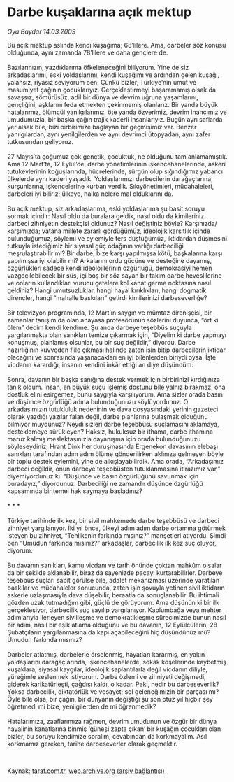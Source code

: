 # Darbe kuşaklarına açık mektup

*Oya Baydar 14.03.2009*

<div class="taraf_structure_2col_1zq">
<div class="margen_n">



 <p>Bu açık mektup aslında kendi kuşağıma; 68’lilere. Ama, darbeler söz konusu olduğunda, aynı zamanda 78’lilere ve daha gençlere de. <br/><br/>Bazılarınızın, yazdıklarıma öfkeleneceğini biliyorum. Yine de siz arkadaşlarımı, eski yoldaşlarımı, kendi kuşağımı ve ardından gelen kuşağı, yalansız, riyasız seviyorum ben. Çünkü bizler, Türkiye’nin umut ve masumiyet çağının çocuklarıyız. Gerçekleştirmeyi başaramamış olsak da savaşsız, sömürüsüz, adil bir dünya ve devrim uğruna yaşamlarını, gençliğini, aşklarını feda etmekten çekinmemiş olanlarız. Bir yanda büyük hatalarımız, ölümcül yanılgılarımız, öte yanda özverimiz, devrim inancımız ve umudumuzla, bir başka çağın trajik kaderli insanlarıyız. Bugün ayrı saflarda yer alsak bile, bizi birbirimize bağlayan bir geçmişimiz var. Benzer yanılgılardan, aynı yenilgilerden ve aynı devrimci ütopyadan, aynı zafer tutkusundan geliyoruz. <br/><br/>27 Mayıs’ta çoğumuz çok gençtik, çocuktuk, ne olduğunu tam anlamamıştık. Ama 12 Mart’ta, 12 Eylül’de, darbe yönetimlerinin işkencehanelerinde, askerî tutukevlerinin koğuşlarında, hücrelerinde, sürgün olup sığındığımız yabancı ülkelerde aynı kaderi yaşadık. Yoldaşlarımızı darbecilerin darağaçlarına, kurşunlarına, işkencelerine kurban verdik. Sıkıyönetimleri, müdahaleleri, darbeleri iyi biliriz; ülkeye, halka nelere mal olduklarını da. <br/><br/>Bu açık mektup, siz arkadaşlarıma, eski yoldaşlarıma şu basit soruyu sormak içindir: Nasıl oldu da buralara geldik, nasıl oldu da kimileriniz darbeci zihniyetin destekçisi oldunuz? Nasıl değiştiniz böyle? Karşınızda/ karşımızda; vatana millete zararlı gördüğümüz, ideolojik karşıtlık içinde bulunduğumuz, söylemi ve eylemiyle ters düştüğümüz, iktidardan düşmesini tutkuyla istediğimiz bir siyasal güç odağının varlığı darbeciliği meşrulaştırabilir mi? Bir darbe, bize karşı yapılmışsa kötü, başkalarına karşı yapılmışsa iyi olabilir mi? Arkalarını ordu gücüne ve desteğine dayamış, özgürlükleri sadece kendi ideolojilerinin özgürlüğü, demokrasiyi hemen vazgeçilebilecek bir süs, içi boş bir söz sayan bir takım darbe heveslilerine ve onların kullandıkları vurucu çetelere kol kanat germe noktasına nasıl geldiniz? Hangi umutsuzluklar, hangi hayal kırıklıkları, hangi dogmatik dirençler, hangi “mahalle baskıları” getirdi kimilerinizi darbeseverliğe? <br/><br/>Bir televizyon programında, 12 Mart’ın saygın ve mümtaz direnişçisi, bir zamanlar tanışım da olan anayasa profesörünün sözlerini duyunca, “ört ki ölem” dedim kendi kendime. Şu anda darbeye teşebbüs suçuyla yargılanmakta olan sanıkları temize çıkarmak için, “Diyelim ki darbe yapmayı konuşmuş, planlamış olsunlar, bu bir suç değildir,” diyordu. Darbe hazırlığının kuvveden fiile çıkması halinde zaten işin bitip darbecilerin iktidar olacağını ve sonrasında yaşanacakları en iyi bilenlerden biriydi oysa. İşte vicdanın karardığı, insanın kendini inkâr ettiği an diye düşündüm. <br/><br/>Sonra, davanın bir başka sanığına destek vermek için birbirinizi kırdığınıza tanık oldum. İnsan, en büyük suçu işlemiş dostunu bile yalnız bırakmaz, ona dostluk elini esirgemez, bunu saygıyla karşılıyorum. Ama sizler orada basın ve düşünce özgürlüğü adına bulunduğunuzu söylüyordunuz. O arkadaşımızın tutukluluk nedeninin ve dava dosyasındaki yerinin gazeteci olarak yazdığı yazılar falan değil, darbe planlarına bulaşmak olduğunu bilmiyor muydunuz? Neydi sizleri darbe teşebbüsü suçlamasını aklamaya, desteklemeye sürükleyen? Haksız, hukuksuz bir ithama, darbe ithamına maruz kalmış meslektaşınızla dayanışma için orada bulunduğunuzu söyleseydiniz; Hrant Dink her duruşmasında Ergenekon davasının elebaşı sanıkları tarafından adım adım ölüme gönderilirken aklınıza gelmeyen böyle bir toplu destek eylemini, yine de alkışlayabilirdik. Ama orada, “Arkadaşımız darbeci değildir, onun darbeye teşebbüsten tutuklanmasına itirazımız var,” diyemiyordunuz ki. “Düşünce ve basın özgürlüğünü savunmak için buradayız,” diyordunuz. Darbeciliği ne zamandır düşünce özgürlüğü kapsamında bir temel hak saymaya başladınız? <br/><br/>* * * <br/><br/>Türkiye tarihinde ilk kez, bir sivil mahkemede darbe teşebbüsü ve darbeci zihniyet yargılanıyor. İki yıl önce, ülkeyi adım adım darbe ortamına götürmek isteyen bu zihniyet, “Tehlikenin farkında mısınız?” manşetleri atıyordu. Şimdi ben “Umudun farkında mısınız?” arkadaşlar, darbecilik ilk kez suç oluyor, diyorum. <br/><br/>Bu davanın sanıkları, kamu vicdanı ve tarih önünde çoktan mahkûm olsalar da bir şekilde aklanabilir, biraz da sayenizde paçayı kurtarabilirler. Darbeye teşebbüs suçları sabit görülse bile, adalet mekanizması üzerinde yaratılan baskılar ve müdahaleler sonucunda, zaten işin şovuyla yetinen sivil iktidarın askerle uzlaşmasıyla dava düşebilir, beraatla da sonuçlanabilir. Bu ihtimali gözden uzak tutmadığım gibi, güçlü de görüyorum. Ama düşünün ki bir ilk gerçekleşiyor, darbecilik suç sayılıp yargılanıyor. Kaplumbağa veya mehter adımlarıyla ilerleyen sivilleşme ve demokratikleşme sürecimizde bunun nasıl bir adım, nasıl bir eşik atlama olduğunu ve bu davanın, 12 Eylülcülerin, 28 Şubatçıların yargılanmasına da kapı açabileceğini hiç düşündünüz mü? Umudun farkında mısınız? <br/><br/>Darbeler atlatmış, darbelerle örselenmiş, hayatları kararmış, en yakın yoldaşlarını darağaçlarında, işkencehanelerde, sokak köşelerinde kaybetmiş kuşaklara, siyasal kaygılar, ideolojik saplantılarla değil vicdanın diliyle, yüreğimle seslenmek istiyorum. Darbe özlemi ve zihniyeti değişmedi; giderek karikatürleşti, çağdışı kaldı, o kadar. Peki, nedir bu darbeseverlik? Yoksa darbecilik, diktatörlük ve vesayet; sol geleneğimizin bir parçası mı? Öyle bile olsa, bir çağın, bir dünyanın değiştiği şu son otuz yıl hiçbir şey öğretmedi mi bize, yenilgilerden de mi öğrenmedik? <br/><br/>Hatalarımıza, zaaflarımıza rağmen, devrim umudunun ve özgür bir dünya hayalinin kanatlarına binmiş ‘güneşi zapta çıkan’ bir kuşağın çocukları olan bizler, bu soruyu kendimize soralım, cevabından da korkmayalım. Asıl korkmamız gereken, tarihe darbeseverler olarak geçmektir.</p>

<br/>


<div id="taraf_not">
</div>

</div>


</div>

Kaynak: [taraf.com.tr](http://www.taraf.com.tr:80/makale/4490.htm), [web.archive.org (arşiv bağlantısı)](http://web.archive.org/web/20090528071456/http://www.taraf.com.tr:80/makale/4490.htm)
